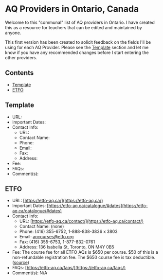 # AQ Providers in Ontario, Canada

Welcome to this "communal" list of AQ providers in Ontario. I have created this as a resource for teachers that can be edited and maintained by anyone.

This first version has been created to solicit feedback on the fields I'll be using for each AQ Provider. Please see the [Template](#template) section and let me know if you have any recommended changes before I start entering the other providers.

## Contents

- [Template](#template)
- [ETFO](#etfo)

[comment]: # (The TOC is created at http://ecotrust-canada.github.io/markdown-toc/. Do not delete this comment!)

## Template

- URL: 
- Important Dates: 
- Contact Info: 
    - URL: 
    - Contact Name: 
    - Phone: 
    - Email: 
    - Fax: 
    - Address: 
- Fee: 
- FAQs: 
- Comment(s): 

## ETFO

- URL: [https://etfo-aq.ca/](https://etfo-aq.ca/)
- Important Dates: [https://etfo-aq.ca/catalogue/#dates](https://etfo-aq.ca/catalogue/#dates)
- Contact Info:
    - URL: [https://etfo-aq.ca/contact/](https://etfo-aq.ca/contact/)
    - Contact Name: (none)
    - Phone: (416) 355-6752, 1-888-838-3836 x 3803
    - Email: [aqcourses@etfo.org](mailto:aqcourses@etfo.org)
    - Fax: (416) 355-6753, 1-877-832-0761
    - Address: 136 Isabella St, Toronto, ON M4Y 0B5
- Fee: The course fee for all ETFO AQs is $650 per course. $50 of this is a non-refundable registration fee. The $650 course fee is tax deductible. ([source](https://etfo-aq.ca/faqs/))
- FAQs: [https://etfo-aq.ca/faqs/](https://etfo-aq.ca/faqs/)
- Comment(s): N/A
